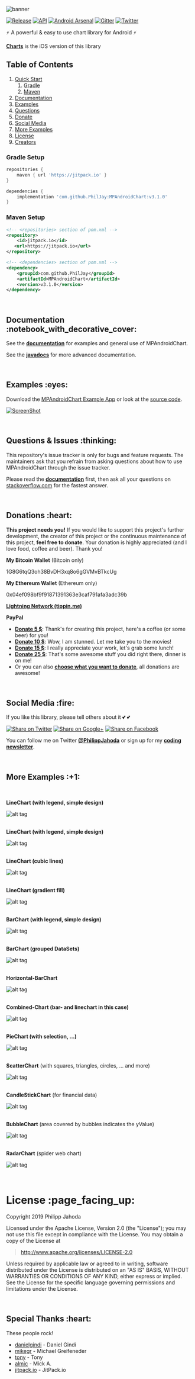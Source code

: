 ![banner](https://raw.github.com/PhilJay/MPChart/master/design/feature_graphic_smaller.png)

[![Release](https://img.shields.io/github/release/PhilJay/MPAndroidChart.svg?style=flat)](https://jitpack.io/#PhilJay/MPAndroidChart)
[![API](https://img.shields.io/badge/API-14%2B-green.svg?style=flat)](https://android-arsenal.com/api?level=14)
[![Android Arsenal](http://img.shields.io/badge/Android%20Arsenal-MPAndroidChart-orange.svg?style=flat)](http://android-arsenal.com/details/1/741)
[![Gitter](https://badges.gitter.im/Join%20Chat.svg)](https://gitter.im/PhilJay/MPAndroidChart?utm_source=badge&utm_medium=badge&utm_campaign=pr-badge&utm_content=body_badge)
[![Twitter](https://img.shields.io/badge/Twitter-@mpandroidchart-blue.svg?style=flat)](http://twitter.com/mpandroidchart)

:zap: A powerful & easy to use chart library for Android :zap:

[**Charts**](https://github.com/danielgindi/Charts) is the iOS version of this library

## Table of Contents
1. [Quick Start](#quick-start)
    1. [Gradle](#gradle-setup)
    1. [Maven](#maven-setup)
1. [Documentation](#documentation)
1. [Examples](#examples)
1. [Questions](#report)
1. [Donate](#donate)
1. [Social Media](#social)
1. [More Examples](#more-examples)
1. [License](#licence)
1. [Creators](#creators)

### Gradle Setup

```gradle
repositories {
    maven { url 'https://jitpack.io' }
}

dependencies {
    implementation 'com.github.PhilJay:MPAndroidChart:v3.1.0'
}
```

### Maven Setup

```xml
<!-- <repositories> section of pom.xml -->
<repository>
    <id>jitpack.io</id>
   <url>https://jitpack.io</url>
</repository>

<!-- <dependencies> section of pom.xml -->
<dependency>
    <groupId>com.github.PhilJay</groupId>
    <artifactId>MPAndroidChart</artifactId>
    <version>v3.1.0</version>
</dependency>
```

<br/>

<h2 id="documentation">Documentation :notebook_with_decorative_cover:</h2>

See the [**documentation**](https://weeklycoding.com/mpandroidchart/) for examples and general use of MPAndroidChart.

See the [**javadocs**](https://jitpack.io/com/github/PhilJay/MPAndroidChart/v3.1.0/javadoc/) for more advanced documentation.

<br/>

<h2 id="examples">Examples :eyes:</h2>

Download the [MPAndroidChart Example App](https://play.google.com/store/apps/details?id=com.xxmassdeveloper.mpchartexample) or look at the [source code](https://github.com/PhilJay/MPAndroidChart/tree/master/MPChartExample).

[![ScreenShot](https://github.com/PhilJay/MPAndroidChart/blob/master/design/video_thumbnail.png)](https://www.youtube.com/watch?v=ufaK_Hd6BpI)

<br/>

<h2 id="report">Questions & Issues :thinking:</h2>

This repository's issue tracker is only for bugs and feature requests. The maintainers ask that you refrain from asking questions about how to use MPAndroidChart through the issue tracker.

Please read the [**documentation**](https://weeklycoding.com/mpandroidchart/) first, then ask all your questions on [stackoverflow.com](https://stackoverflow.com/questions/tagged/mpandroidchart) for the fastest answer.

<br/>

<h2 id="donate">Donations :heart:</h2>

**This project needs you!** If you would like to support this project's further development, the creator of this project or the continuous maintenance of this project, **feel free to donate**. Your donation is highly appreciated (and I love food, coffee and beer). Thank you!

**My Bitcoin Wallet** (Bitcoin only)

1G8G6tqQ3oh38BvDH3xq8o6gGVMvBTkcUg

**My Ethereum Wallet** (Ethereum only)

0x04ef098bf9f91871391363e3caf791afa3adc39b

[**Lightning Network (tippin.me)**](https://tippin.me/@PhilippJahoda)


**PayPal**

- [**Donate 5 $**](https://www.paypal.com/cgi-bin/webscr?cmd=_s-xclick&hosted_button_id=7G52RA87ED8NY): Thank's for creating this project, here's a coffee (or some beer) for you!
- [**Donate 10 $**](https://www.paypal.com/cgi-bin/webscr?cmd=_s-xclick&hosted_button_id=4C9TPE67F5PUQ): Wow, I am stunned. Let me take you to the movies!
- [**Donate 15 $**](https://www.paypal.com/cgi-bin/webscr?cmd=_s-xclick&hosted_button_id=YKMPTFMVK3JMC): I really appreciate your work, let's grab some lunch!
- [**Donate 25 $**](https://www.paypal.com/cgi-bin/webscr?cmd=_s-xclick&hosted_button_id=H9JA4QX7UHXCY): That's some awesome stuff you did right there, dinner is on me!
- Or you can also [**choose what you want to donate**](https://www.paypal.com/cgi-bin/webscr?cmd=_s-xclick&hosted_button_id=EGBENAC5XBCKS), all donations are awesome!

<br/>

<h2 id="social">Social Media :fire:</h2>

If you like this library, please tell others about it :two_hearts: :two_hearts:

[![Share on Twitter](https://github.com/PhilJay/MPAndroidChart/blob/master/design/twitter_icon.png)](https://twitter.com/intent/tweet?text=Check%20out%20the%20awesome%20MPAndroidChart%20library%20on%20Github:%20https://github.com/PhilJay/MPAndroidChart)
[![Share on Google+](https://github.com/PhilJay/MPAndroidChart/blob/master/design/googleplus_icon.png)](https://plus.google.com/share?url=https://github.com/PhilJay/MPAndroidChart)
[![Share on Facebook](https://github.com/PhilJay/MPAndroidChart/blob/master/design/facebook_icon.png)](https://www.facebook.com/sharer/sharer.php?u=https://github.com/PhilJay/MPAndroidChart)

You can follow me on Twitter [**@PhilippJahoda**](https://twitter.com/PhilippJahoda) or sign up for my [**coding newsletter**](https://weeklycoding.com).

<br/>

<h2 id="more-examples">More Examples :+1:</h2>

<br/>

**LineChart (with legend, simple design)**

![alt tag](https://raw.github.com/PhilJay/MPChart/master/screenshots/simpledesign_linechart4.png)
<br/><br/>

**LineChart (with legend, simple design)**

![alt tag](https://raw.github.com/PhilJay/MPChart/master/screenshots/simpledesign_linechart3.png)
<br/><br/>

**LineChart (cubic lines)**

![alt tag](https://raw.github.com/PhilJay/MPChart/master/screenshots/cubiclinechart.png)
<br/><br/>

**LineChart (gradient fill)**

![alt tag](https://raw.github.com/PhilJay/MPAndroidChart/master/screenshots/line_chart_gradient.png)
<br/><br/>

**BarChart (with legend, simple design)**

![alt tag](https://raw.github.com/PhilJay/MPChart/master/screenshots/simpledesign_barchart3.png)
<br/><br/>

**BarChart (grouped DataSets)**

![alt tag](https://raw.github.com/PhilJay/MPChart/master/screenshots/groupedbarchart.png)
<br/><br/>

**Horizontal-BarChart**

![alt tag](https://raw.github.com/PhilJay/MPChart/master/screenshots/horizontal_barchart.png)
<br/><br/>

**Combined-Chart (bar- and linechart in this case)**

![alt tag](https://raw.github.com/PhilJay/MPChart/master/screenshots/combined_chart.png)
<br/><br/>

**PieChart (with selection, ...)**

![alt tag](https://raw.github.com/PhilJay/MPAndroidChart/master/screenshots/simpledesign_piechart1.png)
<br/><br/>

**ScatterChart** (with squares, triangles, circles, ... and more)

![alt tag](https://raw.github.com/PhilJay/MPAndroidChart/master/screenshots/scatterchart.png)
<br/><br/>

**CandleStickChart** (for financial data)

![alt tag](https://raw.github.com/PhilJay/MPAndroidChart/master/screenshots/candlestickchart.png)
<br/><br/>

**BubbleChart** (area covered by bubbles indicates the yValue)

![alt tag](https://raw.github.com/PhilJay/MPAndroidChart/master/screenshots/bubblechart.png)
<br/><br/>

**RadarChart** (spider web chart)

![alt tag](https://raw.github.com/PhilJay/MPAndroidChart/master/screenshots/radarchart.png)

<br/>

<h1 id="license">License :page_facing_up:</h1>

Copyright 2019 Philipp Jahoda

Licensed under the Apache License, Version 2.0 (the "License");
you may not use this file except in compliance with the License.
You may obtain a copy of the License at

> http://www.apache.org/licenses/LICENSE-2.0

Unless required by applicable law or agreed to in writing, software
distributed under the License is distributed on an "AS IS" BASIS,
WITHOUT WARRANTIES OR CONDITIONS OF ANY KIND, either express or implied.
See the License for the specific language governing permissions and
limitations under the License.

<br/>

<h2 id="creators">Special Thanks :heart:</h2>

These people rock!

- [danielgindi](https://github.com/danielgindi) - Daniel Gindi
- [mikegr](https://github.com/mikegr) - Michael Greifeneder
- [tony](https://github.com/tonypatino-monoclesociety) - Tony
- [almic](https://github.com/almic) - Mick A.
- [jitpack.io](https://github.com/jitpack-io) - JitPack.io
